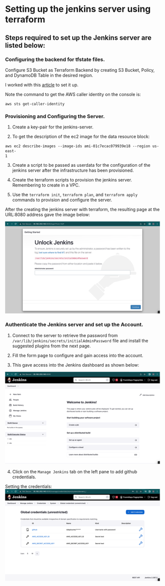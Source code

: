 # <b>Setting up the jenkins server using terraform</b>

## Steps required to set up the Jenkins server are listed below:

### <b>Configuring the backend for tfstate files.</b>

Configure S3 Bucket as Terraform Backend by creating S3 Bucket, Policy, and DynamoDB Table in the desired region.

I worked with this [article](https://www.golinuxcloud.com/configure-s3-bucket-as-terraform-backend/) to set it up.

Note the command to get the AWS caller identity on the console is:
```
aws sts get-caller-identity
```

### <b>Provisioning and Configuring the Server.</b>
1. Create a key-pair for the jenkins-server.

2. To get the description of the ec2 image for the data resource block:

```
aws ec2 describe-images --image-ids ami-01c7ecac079939e18 --region us-east-
1
```

3. Create a script to be passed as userdata for the configuration of the jenkins server after the infrastructure has been provisioned.

4. Create the terraform scripts to provision the jenkins server. Remembering to create in a VPC.

4. Use the `terraform init`, `terraform plan`, and `terraform apply` commands to provision and configure the server.

After the creating the jenkins server with terraform, the resulting page at the URL:8080 address gave the image below:

![jenkins-admin-page](./images/jenkins-admin-page.png "jenkins-admin-page")

### <b>Authenticate the Jenkins server and set up the Account.</b>

1. Connect to the server to retrieve the password from `/var/lib/jenkins/secrets/initialAdminPassword` file and install the suggested plugins from the next page.

2. Fill the form page to configure and gain access into the account.

3. This gave access into the Jenkins dashboard as shown below:

![jenkins-dashboard](./images/jenkins-dashboard.png "jenkins-dashboard")

4. Click on the `Manage Jenkins` tab on the left pane to add github credentials.

Setting the credentials:
![account-credentials-setting](./images/setting-credentials.png "account-credentials-setting")